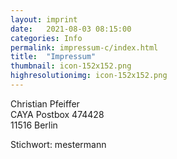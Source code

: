 ```yaml
---
layout: imprint
date:   2021-08-03 08:15:00
categories: Info
permalink: impressum-c/index.html
title:  "Impressum"
thumbnail: icon-152x152.png
highresolutionimg: icon-152x152.png
---
```


<!-- entry-content -->
<p>Christian Pfeiffer<br>
CAYA Postbox 474428<br>
11516 Berlin</p>
<p>Stichwort: mestermann</p>
<!-- .entry-content -->
